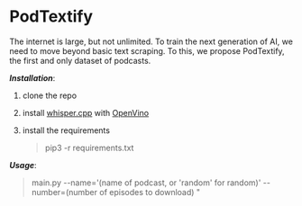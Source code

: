 # PodTextify
The internet is large, but not unlimited. To train the next generation of AI, we need to move beyond basic text scraping. To this, we propose PodTextify, the first and only dataset of podcasts.



**_Installation_**:
1) clone the repo
2) install [whisper.cpp]([url](https://github.com/ggerganov/whisper.cpp)) with [OpenVino]([url](https://docs.openvino.ai/2024/get-started/install-openvino.html?VERSION=v_2024_0_0&OP_SYSTEM=MACOS&DISTRIBUTION=ARCHIVE))
3) install the requirements

   > pip3 -r requirements.txt



**_Usage_**:

   > main.py --name='(name of podcast, or 'random' for random)' --number=(number of episodes to download) "
